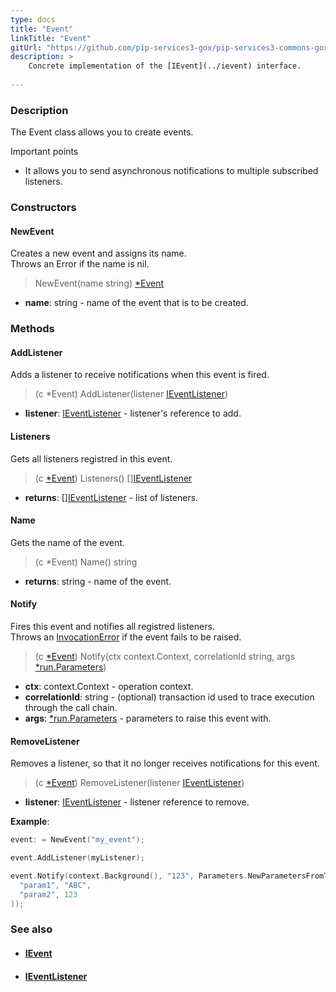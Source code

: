 ```yaml
---
type: docs
title: "Event"
linkTitle: "Event"
gitUrl: "https://github.com/pip-services3-gox/pip-services3-commons-gox"
description: > 
    Concrete implementation of the [IEvent](../ievent) interface.
   
---
```


### Description

The Event class allows you to create events.

Important points

- It allows you to send asynchronous notifications to multiple subscribed listeners.

### Constructors

#### NewEvent
Creates a new event and assigns its name.  
Throws an Error if the name is nil.

> NewEvent(name string) [*Event]()

- **name**: string - name of the event that is to be created.

### Methods

#### AddListener
Adds a listener to receive notifications when this event is fired.

> (c *Event) AddListener(listener [IEventListener](../ievent_listener))

- **listener**: [IEventListener](../ievent_listener) - listener's reference to add.

#### Listeners
Gets all listeners registred in this event.

> (c [*Event]()) Listeners() [][IEventListener](../ievent_listener)

- **returns**: [][IEventListener](../ievent_listener) - list of listeners.

#### Name
Gets the name of the event.

> (c *Event) Name() string

- **returns**: string - name of the event.

#### Notify
Fires this event and notifies all registred listeners.  
Throws an [InvocationError](../errors/invocation_error) if the event fails to be raised.

> (c [*Event]()) Notify(ctx context.Context, correlationId string, args [*run.Parameters](../../run/parameters))

- **ctx**: context.Context - operation context.
- **correlationId**: string - (optional) transaction id used to trace execution through the call chain.
- **args**: [*run.Parameters](../../run/parameters) - parameters to raise this event with.

#### RemoveListener
Removes a listener, so that it no longer receives notifications for this event.

> (c [*Event]()) RemoveListener(listener [IEventListener](../ievent_listener))

- **listener**: [IEventListener](../ievent_listener) - listener reference to remove.

**Example**:

```go
event: = NewEvent("my_event");

event.AddListener(myListener);

event.Notify(context.Background(), "123", Parameters.NewParametersFromTuples(
  "param1", "ABC",
  "param2", 123
));

```

### See also
- #### [IEvent](../ievent)
- #### [IEventListener](../ievent_listener)
